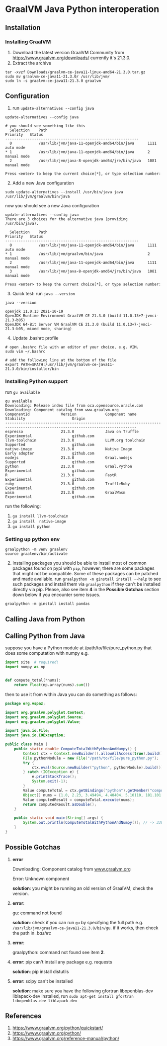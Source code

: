 # GraalVM Java Python interoperation

## Installation

### Installing GraalVM

1. Download the latest version GraalVM Community from https://www.graalvm.org/downloads/
   currently it's 21.3.0.
2. Extract the archive

```shell
tar -xvzf Downloads/graalvm-ce-java11-linux-amd64-21.3.0.tar.gz
sudo mv graalvm-ce-java11-21.3.0/ /usr/lib/jvm/
sudo ln -s graalvm-ce-java11-21.3.0 graalvm
```

## Configuration

1. run ``update-alternatives --config java``

```shell
update-alternatives --config java

# you should see something like this
  Selection    Path                                            Priority   Status
------------------------------------------------------------
  0            /usr/lib/jvm/java-11-openjdk-amd64/bin/java      1111      auto mode
* 1            /usr/lib/jvm/java-11-openjdk-amd64/bin/java      2         manual mode
  2            /usr/lib/jvm/java-8-openjdk-amd64/jre/bin/java   1081      manual mode

Press <enter> to keep the current choice[*], or type selection number: 

```

2. Add a new Java configuration

```shell
sudo update-alternatives --install /usr/bin/java java /usr/lib/jvm/graalvm/bin/java
```

now you should see a new Java configuration

```shell
update-alternatives --config java
There are 3 choices for the alternative java (providing /usr/bin/java).

  Selection    Path                                            Priority   Status
------------------------------------------------------------
  0            /usr/lib/jvm/java-11-openjdk-amd64/bin/java      1111      auto mode
* 1            /usr/lib/jvm/graalvm/bin/java                    2         manual mode
  2            /usr/lib/jvm/java-11-openjdk-amd64/bin/java      1111      manual mode
  3            /usr/lib/jvm/java-8-openjdk-amd64/jre/bin/java   1081      manual mode

Press <enter> to keep the current choice[*], or type selection number: 

```

3. Quick test: run ``java --version``

```shell
java --version

openjdk 11.0.13 2021-10-19
OpenJDK Runtime Environment GraalVM CE 21.3.0 (build 11.0.13+7-jvmci-21.3-b05)
OpenJDK 64-Bit Server VM GraalVM CE 21.3.0 (build 11.0.13+7-jvmci-21.3-b05, mixed mode, sharing)
```

4. Update .bashrc profile

```shell
# open .bashrc file with an editor of your choice, e.g. VIM.
sudo vim ~/.bashrc

# add the following line at the bottom of the file
export PATH=$PATH:/usr/lib/jvm/graalvm-ce-java11-21.3.0/bin/installer/bin
```

### Installing Python support

run ``gu available``

```shell
gu available
Downloading: Release index file from oca.opensource.oracle.com
Downloading: Component catalog from www.graalvm.org
ComponentId              Version             Component name                Stability                     Origin 
---------------------------------------------------------------------------------------------------------------------------------
espresso                 21.3.0              Java on Truffle               Experimental                  github.com
llvm-toolchain           21.3.0              LLVM.org toolchain            Supported                     github.com
native-image             21.3.0              Native Image                  Early adopter                 github.com
nodejs                   21.3.0              Graal.nodejs                  Supported                     github.com
python                   21.3.0              Graal.Python                  Experimental                  github.com
R                        21.3.0              FastR                         Experimental                  github.com
ruby                     21.3.0              TruffleRuby                   Experimental                  github.com
wasm                     21.3.0              GraalWasm                     Experimental                  github.com
```

run the following:

1. ``gu install llvm-toolchain``
2. ``gu install  native-image``
3. ``gu install python``

### Setting up python env

```shell
graalpython -m venv graalenv
source graalenv/bin/activate
```

2. Installing packages you should be able to install most of common packages found on pypi with ``pip``, however; there
   are some packages that might not be compatible. Some of these packages can be patched and made available.
   run ``graalpython -m ginstall install --help``
   to see such packages and install them via ``graalpython`` if they can't be installed directly via pip. Please, also
   see item **4** in the **Possible Gotchas** section down below if you encounter some issues.

```shell
graalpython -m ginstall install pandas
```

## Calling Java from Python

## Calling Python from Java

suppose you have a Python module at /path/to/file/pure_python.py that does some computation with numpy e.g.
```python
import site  # required!
import numpy as np


def compute_total(*nums):
    return float(np.array(nums).sum())

```

then to use it from within Java you can do something as follows:

```java
package org.vspaz;

import org.graalvm.polyglot.Context;
import org.graalvm.polyglot.Source;
import org.graalvm.polyglot.Value;

import java.io.File;
import java.io.IOException;

public class Main {
    public static double ComputeTotalWithPythonAndNumpy() {
        Context ctx = Context.newBuilder().allowAllAccess(true).build();
        File pythonModule = new File("/path/to/file/pure_python.py");
        try {
            ctx.eval(Source.newBuilder("python", pythonModule).build());
        } catch (IOException e) {
            e.printStackTrace();
            System.exit(-1);
        }
        Value computeTotal = ctx.getBindings("python").getMember("compute_total");
        Object[] nums = {1.0, 2.23, 3.49494, 4.40404, 5.10110, 181.101, 133.11};
        Value computedResult = computeTotal.execute(nums);
        return computedResult.asDouble();
    }

    public static void main(String[] args) {
        System.out.println(ComputeTotalWithPythonAndNumpy()); // -> 330.44108
    }
}

```

## Possible Gotchas

1. **error**

   Downloading: Component catalog from www.graalvm.org

   Error: Unknown component

   **solution**: you might be running an old version of GraalVM; check the version.
2. **error**:

   gu: command not found

   **solution**: check if you can run ``gu`` by specifying the full path
   e.g. ``/usr/lib/jvm/graalvm-ce-java11-21.3.0/bin/gu``. if it works, then check the path in _.bashrc_
3. **error**:

   graalpython: command not found see item **2**.
4. **error**: pip can't install any package e.g. requests

   **solution**: pip install distutils

5. **error**:
   scipy can't be installed

   **solution**: make sure you have the following gfortran libopenblas-dev liblapack-dev installed,
   run ``sudo apt-get install gfortran libopenblas-dev liblapack-dev``

## References

1. https://www.graalvm.org/python/quickstart/
2. https://www.graalvm.org/python/
3. https://www.graalvm.org/reference-manual/python/